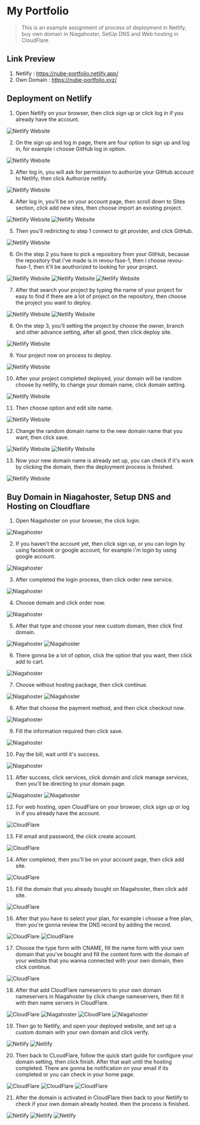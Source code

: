 # My Portfolio

> This is an example assignment of process of deployment in Netlify, buy own domain in Niagahoster, SetUp DNS and Web hosting in CloudFlare.

## Link Preview

1. Netlify : https://nube-portfolio.netlify.app/
2. Own Domain : https://nube-portfolio.xyz/

## Deployment on Netlify

1. Open Netlify on your browser, then click sign up or click log in if you already have the account.

![Netlify Website](assets/netlify1.png)

2. On the sign up and log in page, there are four option to sign up and log in, for example i choose GitHub log in option.

![Netlify Website](assets/netlify2.png)

3. After log in, you will ask for permission to authorize your GitHub account to Netlify, then click Authorize netlify.

![Netlify Website](assets/netlify3.png)

4. After log in, you'll be on your account page, then scroll down to Sites section, click add new sites, then choose import an existing project.

![Netlify Website](assets/netlify4.png)
![Netlify Website](assets/netlify5.png)

5. Then you'll rediricting to step 1 connect to git provider, and click GitHub.

![Netlify Website](assets/netlify6.png)

6. On the step 2 you have to pick a repository from your GitHub, because the repository that i've made is in revou-fsse-1, then i choose revou-fsse-1, then it'll be aouthorized to looking for your project.

![Netlify Website](assets/netlify7.png)
![Netlify Website](assets/netlify8.png)
![Netlify Website](assets/netlify9.png)

7. After that search your project by typing the name of your project for easy to find if there are a lot of project on the repository, then choose the project you want to deploy.

![Netlify Website](assets/netlify10.png)
![Netlify Website](assets/netlify11.png)

8. On the step 3, you'll setting the project by choose the owner, branch and other advance setting, after all good, then click deploy site.

![Netlify Website](assets/netlify12.png)

9. Your project now on process to deploy.

![Netlify Website](assets/netlify13.png)

10. After your project completed deployed, your domain will be random choose by netlify, to change your domain name, click domain setting.

![Netlify Website](assets/netlify14.png)

11. Then choose option and edit site name.

![Netlify Website](assets/netlify15.png)

12. Change the random domain name to the new domain name that you want, then click save.

![Netlify Website](assets/netlify16.png)
![Netlify Website](assets/netlify17.png)

13. Now your new domain name is already set up, you can check if it's work by clicking the domain, then the deployment process is finished.

![Netlify Website](assets/netlify18.png)

## Buy Domain in Niagahoster, Setup DNS and Hosting on Cloudflare

1. Open Niagahoster on your browser, the click login.

![Niagahoster](assets/niaga1.png)

2. If you haven't the account yet, then click sign up, or you can login by using facebook or google account, for example i'm login by using google account.

![Niagahoster](assets/niaga2.png)

3. After completed the login process, then click order new service.

![Niagahoster](assets/niaga3.png)

4. Choose domain and click order now.

![Niagahoster](assets/niaga4.png)

5. After that type and choose your new custom domain, then click find domain.

![Niagahoster](assets/niaga5.png)
![Niagahoster](assets/niaga6.png)

6. There gonna be a lot of option, click the option that you want, then click add to cart.

![Niagahoster](assets/niaga7.png)

7. Choose without hosting package, then click continue.

![Niagahoster](assets/niaga8.png)
![Niagahoster](assets/niaga9.png)

8. After that choose the payment method, and then click checkout now.

![Niagahoster](assets/niaga10.png)

9. Fill the information required then click save.

![Niagahoster](assets/niaga11.png)

10. Pay the bill, wait until it's success.

![Niagahoster](assets/niaga12.png)

11. After success, click services, click domain and click manage services, then you'll be directing to your domain page.

![Niagahoster](assets/niaga13.png)
![Niagahoster](assets/niaga14.png)

12. For web hosting, open CloudFlare on your browser, click sign up or log in if you already have the account.

![CloudFlare](assets/cf1.png)

13. Fill email and password, the click create account.

![CloudFlare](assets/cf2.png)

14. After completed, then you'll be on your account page, then click add site.

![CloudFlare](assets/cf3.png)

15. Fill the domain that you already bought on Niagahoster, then click add site.

![CloudFlare](assets/cf4.png)

16. After that you have to select your plan, for example i choose a free plan, then you're gonna review the DNS record by adding the record.

![CloudFlare](assets/cf5.png)
![CloudFlare](assets/cf6.png)

17. Choose the type form with CNAME, fill the name form with your own domain that you've bought and fill the content form with the domain of your website that you wanna connected with your own domain, then click continue.

![CloudFlare](assets/cf7.png)

18. After that add CloudFlare nameservers to your own domain nameservers in Niagahoster by click change nameservers, then fill it with then name servers in CloudFlare.

![CloudFlare](assets/cf8.png)
![Niagahoster](assets/niaga15.png)
![CloudFlare](assets/cf9.png)
![Niagahoster](assets/niaga16.png)

19. Then go to Netlify, and open your deployed website, and set up a custom domain with your own domain and click verify.

![Netlify](assets/net1.png)
![Netlify](assets/net2.png)

20. Then back to CLoudFlare, follow the quick start guide for configure your domain setting, then click finish. After that wait until the hosting completed. There are gonna be notification on your email if its completed or you can check in your home page.

![CloudFlare](assets/cf10.png)
![CloudFlare](assets/cf11.png)
![CloudFlare](assets/cf12.png)

21. After the domain is activated in CloudFlare then back to your Netlify to check if your own domain already hosted. then the process is finished.

![Netlify](assets/net3.png)
![Netlify](assets/net6.png)
![Netlify](assets/net5.png)
